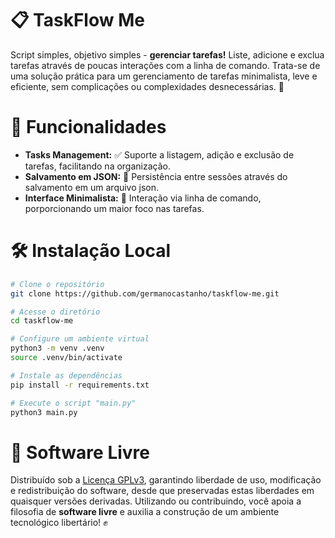 # 📋 TaskFlow Me

Script simples, objetivo simples - **gerenciar tarefas!** Liste, adicione e exclua tarefas através de poucas interações com a linha de comando. Trata-se de uma solução prática para um gerenciamento de tarefas minimalista, leve e eficiente, sem complicações ou complexidades desnecessárias. 🎯

# 🚀 Funcionalidades

- **Tasks Management:** ✅ Suporte a listagem, adição e exclusão de tarefas, facilitando na organização.
- **Salvamento em JSON:** 📄 Persistência entre sessões através do salvamento em um arquivo json.
- **Interface Minimalista:** 🎨 Interação via linha de comando, porporcionando um maior foco nas tarefas.

# 🛠️ Instalação Local

```bash
# Clone o repositório
git clone https://github.com/germanocastanho/taskflow-me.git

# Acesse o diretório
cd taskflow-me

# Configure um ambiente virtual
python3 -m venv .venv
source .venv/bin/activate

# Instale as dependências
pip install -r requirements.txt

# Execute o script "main.py"
python3 main.py
```

# 📜 Software Livre

Distribuído sob a [Licença GPLv3](LICENSE), garantindo liberdade de uso, modificação e redistribuição do software, desde que preservadas estas liberdades em quaisquer versões derivadas. Utilizando ou contribuindo, você apoia a filosofia de **software livre** e auxilia a construção de um ambiente tecnológico libertário! ✊

